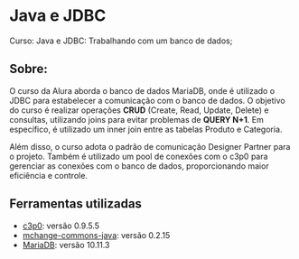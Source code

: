 # Java e JDBC

<p align="justify">
     Curso: Java e JDBC: Trabalhando com um banco de dados;    
</p>

## Sobre:

<p> 
O curso da Alura aborda o banco de dados MariaDB, onde é utilizado o JDBC para estabelecer a comunicação com o banco de dados. O objetivo do curso é realizar operações <strong>CRUD</strong> (Create, Read, Update, Delete) e consultas, utilizando joins para evitar problemas de <strong>QUERY N+1</strong>. Em específico, é utilizado um inner join entre as tabelas Produto e Categoria.
</p>
<p>
Além disso, o curso adota o padrão de comunicação Designer Partner para o projeto. Também é utilizado um pool de conexões com o c3p0 para gerenciar as conexões com o banco de dados, proporcionando maior eficiência e controle.

</p>


## Ferramentas utilizadas 
 - [c3p0](https://www.mchange.com/projects/c3p0/): versão 0.9.5.5
 - [mchange-commons-java](https://www.mchange.com/projects/mchange-commons-java/): versão 0.2.15
 - [MariaDB](https://mariadb.org/): versão 10.11.3








    